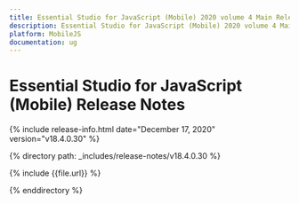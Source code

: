 ```yaml
---
title: Essential Studio for JavaScript (Mobile) 2020 volume 4 Main Release Release Notes  
description: Essential Studio for JavaScript (Mobile) 2020 volume 4 Main Release Release Notes  
platform: MobileJS
documentation: ug
---
```


# Essential Studio for JavaScript (Mobile)  Release Notes  

{% include release-info.html date="December 17, 2020"  version="v18.4.0.30" %} 


{% directory path: _includes/release-notes/v18.4.0.30 %}

{% include {{file.url}} %}

{% enddirectory %}
